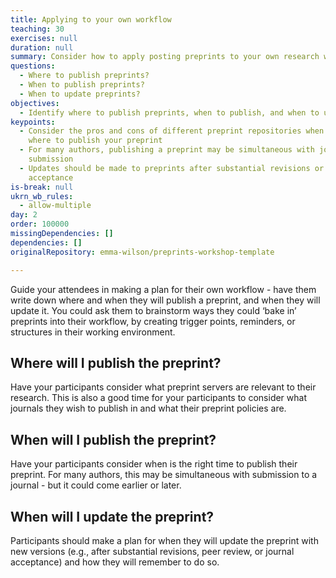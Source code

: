 ```yaml
---
title: Applying to your own workflow
teaching: 30
exercises: null
duration: null
summary: Consider how to apply posting preprints to your own research workflow.
questions:
  - Where to publish preprints?
  - When to publish preprints?
  - When to update preprints?
objectives:
  - Identify where to publish preprints, when to publish, and when to update
keypoints:
  - Consider the pros and cons of different preprint repositories when deciding
    where to publish your preprint
  - For many authors, publishing a preprint may be simultaneous with journal
    submission
  - Updates should be made to preprints after substantial revisions or journal
    acceptance
is-break: null
ukrn_wb_rules:
  - allow-multiple
day: 2
order: 100000
missingDependencies: []
dependencies: []
originalRepository: emma-wilson/preprints-workshop-template

---
```

Guide your attendees in making a plan for their own workflow - have them write down where and when they will publish a preprint, and when they will update it. You could ask them to brainstorm ways they could ‘bake in’ preprints into their workflow, by creating trigger points, reminders, or structures in their working environment.

## Where will I publish the preprint?

Have your participants consider what preprint servers are relevant to their research. This is also a good time for your participants to consider what journals they wish to publish in and what their preprint policies are.

## When will I publish the preprint?

Have your participants consider when is the right time to publish their preprint. For many authors, this may be simultaneous with submission to a journal - but it could come earlier or later.

## When will I update the preprint?

Participants should make a plan for when they will update the preprint with new versions (e.g., after substantial revisions, peer review, or journal acceptance) and how they will remember to do so.
